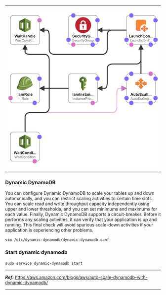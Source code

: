 ***

 <div align="center">
    <img src="images/auto-scale-dynamodb-designer.png" width="700" />
</div>

***
### __Dynamic DynamoDB__

You can configure Dynamic DynamoDB to scale your tables up and down automatically, and you can restrict scaling activities to certain time slots. You can scale read and write throughput capacity independently using upper and lower thresholds, and you can set minimums and maximums for each value. Finally, Dynamic DynamoDB supports a circuit-breaker. Before it performs any scaling activities, it can verify that your application is up and running. This final check will avoid spurious scale-down activities if your application is experiencing other problems.

```
vim /etc/dynamic-dynamodb/dynamic-dynamodb.conf 
```

### __Start dynamic dynamodb__
```
sudo service dynamic-dynamodb start
```
***
*__Ref:__* https://aws.amazon.com/blogs/aws/auto-scale-dynamodb-with-dynamic-dynamodb/

***
